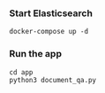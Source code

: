 ### Start Elasticsearch
```
docker-compose up -d
```

### Run the app
```
cd app
python3 document_qa.py
```